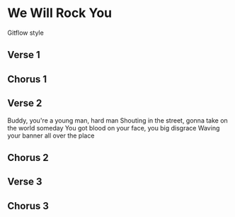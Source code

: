 # We Will Rock You
Gitflow style

## Verse 1

## Chorus 1

## Verse 2
Buddy, you're a young man, hard man
Shouting in the street, gonna take on the world someday
You got blood on your face, you big disgrace
Waving your banner all over the place
## Chorus 2

## Verse 3

## Chorus 3
